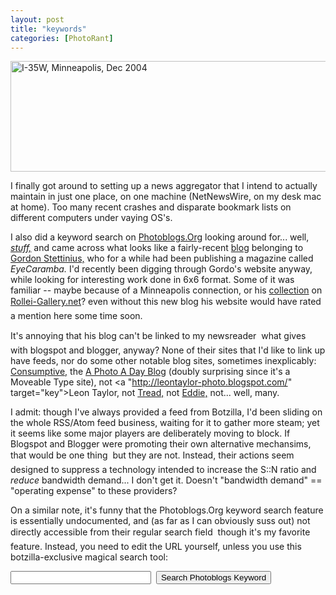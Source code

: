 ```yaml
---
layout: post
title: "keywords"
categories: [PhotoRant]
---
```

<img src="/pix2005/keywords.jpg" width=807 height=177 border=0 title="I-35W, Minneapolis, Dec 2004">

I finally got around to setting up a news aggregator that I intend to actually maintain in just one place, on one machine (NetNewsWire, on my desk mac at home). Too many recent crashes and disparate bookmark lists on different computers under vaying OS's.

I also did a keyword search on <a href="http://www.photoblogs.org" target="key">Photoblogs.Org</a> looking around for... well, <a href="http://www.photoblogs.org/search/?keyword=stuff" target="key"><i>stuff,</i></a> and came across what looks like a fairly-recent <a href="http://gordisdead.blogspot.com/" target="key">blog</a> belonging to <a href="http://www.eyecaramba.com/" target="key">Gordon Stettinius,</a> who for a while had been publishing a magazine called <i>EyeCaramba.</i> I'd recently been digging through Gordo's website anyway, while looking for interesting work done in 6x6 format. Some of it was familiar -- maybe because of a Minneapolis connection, or his <a href="http://www.rollei-gallery.net/elgordo/folder-list.html" target="key">collection</a> on <a href="http:/www.rollei-gallery.net/" target="key">Rollei-Gallery.net</a>? &#151;  even without this new blog his website would have rated a mention here some time soon.

It's annoying that his blog can't be linked to my newsreader &#151; what gives with blogspot and blogger, anyway? None of their sites that I'd like to link up have feeds, nor do some other notable blog sites, sometimes inexplicably: <a href="" target="key"></a> <a href="http://consumptive.org/" target="key">Consumptive,</a> the <a href="http://www.aphotoaday.org/news/">A Photo A Day Blog</a> (doubly surprising since it's a Moveable Type site), not <a "http://leontaylor-photo.blogspot.com/" target="key">Leon Taylor,</a> not <a href="http://www.brainsonfilm.com/gotreadgo/index.html" target="key">Tread,</a> not <a href="http://www.walkeast.com/diary.php" target="key">Eddie,</a> not... well, many.

I admit: though I've always provided a feed from Botzilla, I'd been sliding on the whole RSS/Atom feed business, waiting for it to gather more steam; yet it seems like some major players are deliberately moving to block. If Blogspot and Blogger were promoting their own alternative mechansims, that would be one thing &#151; but they are not. Instead, their actions seem designed to suppress a technology intended to increase the S::N ratio and <i>reduce</i> bandwidth demand... I don't get it. Doesn't "bandwidth demand" == "operating expense" to these providers?

On a similar note, it's funny that the Photoblogs.Org keyword search feature is essentially undocumented, and (as far as I can obviously suss out) not directly accessible from their regular search field &#151; though it's my favorite feature. Instead, you need to edit the URL yourself, unless you use this botzilla-exclusive magical search tool:

<form method="get" action="http://www.photoblogs.org/search/" style="margin: 0;" target="_blank"><input name="keyword" size="25" value="" />&nbsp;&nbsp;<input type="submit" value="Search Photoblogs Keyword" /></form>

&nbsp;

